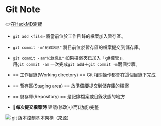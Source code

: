 # Git Note

👉[在HackMD瀏覽](https://hackmd.io/@tyzx5246/ryvhJsBQF)

- `git add <file>` 將當前位於工作目錄的檔案加入暫存區。
- `git commit -m"紀錄訊息"` 將目前位於暫存區的檔案提交到儲存庫。
- `git commit -am"紀錄訊息"` 如果檔案夾已加入「git控管」，  
 用`git commit -am` 一次完成`git add`＋`git commit -m`兩個步驟。
 
- == 工作目錄(Working directory) == Git 相關操作都會在這個目錄下完成
- == 暫存區(Staging area) == 放準備要提交到儲存庫的檔案
- == 儲存庫(Repository) == 是記錄檔案或目錄狀態的地方
- **:triangular_flag_on_post:每次提交檔案時** 建議(修改)小而(功能)完整

![](https://i.imgur.com/WdWsT1I.png)
git 版本控制基本架構（[來源](https://vocus.cc/article/5de3dbb8fd89780001d599fc)）


